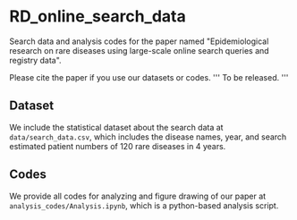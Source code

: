 # RD_online_search_data
Search data and analysis codes for the paper named "Epidemiological research on rare diseases using large-scale online search queries and registry data".

Please cite the paper if you use our datasets or codes.
'''
To be released.
'''

## Dataset
We include the statistical dataset about the search data at `data/search_data.csv`, which includes the disease names, year, and search estimated patient numbers of 120 rare diseases in 4 years.

## Codes
We provide all codes for analyzing and figure drawing of our paper at `analysis_codes/Analysis.ipynb`, which is a python-based analysis script.
